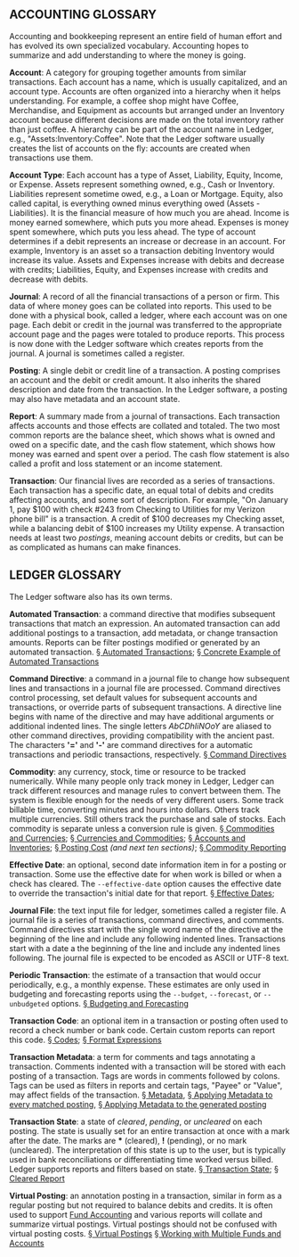 ACCOUNTING GLOSSARY
---

  Accounting and bookkeeping represent an entire field of human effort and has
  evolved its own specialized vocabulary.  Accounting hopes to summarize and
  add understanding to where the money is going.

**Account**: A category for grouping together amounts from similar
  transactions.  Each account has a name, which is usually capitalized, and an
  account type.  Accounts are often organized into a hierarchy when it helps
  understanding.  For example, a coffee shop might have Coffee, Merchandise,
  and Equipment as accounts but arranged under an Inventory account because
  different decisions are made on the total inventory rather than just coffee.
  A hierarchy can be part of the account name in Ledger, e.g.,
  "Assets:Inventory:Coffee".  Note that the Ledger software usually creates
  the list of accounts on the fly: accounts are created when transactions use
  them.

**Account Type**: Each account has a type of Asset, Liability, Equity, Income,
  or Expense.  Assets represent something owned, e.g., Cash or Inventory.
  Liabilities represent sometime owed, e.g., a Loan or Mortgage.  Equity, also
  called capital, is everything owned minus everything owed (Assets -
  Liabilities).  It is the financial measure of how much you are ahead.
  Income is money earned somewhere, which puts you more ahead.  Expenses is
  money spent somewhere, which puts you less ahead.  The type of account
  determines if a debit represents an increase or decrease in an account.  For
  example, Inventory is an asset so a transaction debiting Inventory would
  increase its value.  Assets and Expenses increase with debits and decrease
  with credits; Liabilities, Equity, and Expenses increase with credits and
  decrease with debits.

**Journal**: A record of all the financial transactions of a person or firm.
  This data of where money goes can be collated into reports.  This used to be
  done with a physical book, called a ledger, where each account was on one
  page.  Each debit or credit in the journal was transferred to the
  appropriate account page and the pages were totaled to produce reports.
  This process is now done with the Ledger software which creates reports from
  the journal.  A journal is sometimes called a register.

**Posting**: A single debit or credit line of a transaction.  A posting
  comprises an account and the debit or credit amount.  It also inherits the
  shared description and date from the transaction.  In the Ledger software,
  a posting may also have metadata and an account state.


**Report**: A summary made from a journal of transactions.  Each transaction
  affects accounts and those effects are collated and totaled.  The two most
  common reports are the balance sheet, which shows what is owned and owed on
  a specific date, and the cash flow statement, which shows how money was
  earned and spent over a period.  The cash flow statement is also called
  a profit and loss statement or an income statement.

**Transaction**: Our financial lives are recorded as a series of transactions.
  Each transaction has a specific date, an equal total of debits and credits
  affecting accounts, and some sort of description.  For example, "On January
  1, pay $100 with check #243 from Checking to Utilities for my Verizon phone
  bill" is a transaction.  A credit of $100 decreases my Checking asset, while
  a balancing debit of $100 increases my Utility expense.  A transaction needs
  at least two *postings*, meaning account debits or credits, but can be as
  complicated as humans can make finances.

LEDGER GLOSSARY
---

The Ledger software also has its own terms.

**Automated Transaction**: a command directive that modifies subsequent
  transactions that match an expression.  An automated transaction can add
  additional postings to a transaction, add metadata, or change transaction
  amounts.  Reports can be filter postings modified or generated by an
  automated transaction.
  [&sect; Automated Transactions](http://www.ledger-cli.org/3.0/doc/ledger3.html#Automated-Transactions);
  [&sect; Concrete Example of Automated Transactions](http://www.ledger-cli.org/3.0/doc/ledger3.html#Concrete-Example-of-Automated-Transactions)

**Command Directive**: a command in a journal file to change how subsequent
  lines and transactions in a journal file are processed.  Command directives
  control processing, set default values for subsequent accounts and
  transactions, or override parts of subsequent transactions.  A directive
  line begins with name of the directive and may have additional arguments or
  additional indented lines.  The single letters *AbCDhIiNOoY* are aliased to
  other command directives, providing compatibility with the ancient past.
  The characters **'='** and **'-'** are command directives for a automatic
  transactions and periodic transactions, respectively.
  [&sect; Command Directives](http://www.ledger-cli.org/3.0/doc/ledger3.html#Command-Directives)

**Commodity**: any currency, stock, time or resource to be tracked
  numerically.  While many people only track money in Ledger, Ledger can track
  different resources and manage rules to convert between them.  The system is
  flexible enough for the needs of very different users.  Some track billable
  time, converting minutes and hours into dollars.  Others track multiple
  currencies.  Still others track the purchase and sale of stocks.  Each
  commodity is separate unless a conversion rule is given.
  [&sect; Commodities and Currencies](http://www.ledger-cli.org/3.0/doc/ledger3.html#Commodities-and-Currencies);
  [&sect; Currencies and Commodities](http://www.ledger-cli.org/3.0/doc/ledger3.html#Currency-and-Commodities);
  [&sect; Accounts and Inventories](http://www.ledger-cli.org/3.0/doc/ledger3.html#Accounts-and-Inventories);
  [&sect; Posting Cost](http://www.ledger-cli.org/3.0/doc/ledger3.html#Posting-cost)
  *(and next ten sections)*;
  [&sect; Commodity Reporting](http://www.ledger-cli.org/3.0/doc/ledger3.html#Commodity-Reporting)

**Effective Date**: an optional, second date information item in for a posting
  or transaction.  Some use the effective date for when work is billed or when
  a check has cleared.  The `--effective-date` option causes the effective
  date to override the transaction's initial date for that report.
  [&sect; Effective Dates](http://www.ledger-cli.org/3.0/doc/ledger3.html#Effective-Dates);

**Journal File**: the text input file for ledger, sometimes called a register
  file.  A journal file is a series of transactions, command directives, and
  comments.  Command directives start with the single word name of the
  directive at the beginning of the line and include any following indented
  lines.  Transactions start with a date a the beginning of the line and
  include any indented lines following.  The journal file is expected to be
  encoded as ASCII or UTF-8 text.

**Periodic Transaction**: the estimate of a transaction that would occur
  periodically, e.g., a monthly expense.  These estimates are only used in
  budgeting and forecasting reports using the `--budget`, `--forecast`, or
  `--unbudgeted` options.
  [&sect; Budgeting and Forecasting](http://www.ledger-cli.org/3.0/doc/ledger3.html#Budgeting-and-Forecasting)

**Transaction Code**: an optional item in a transaction or posting often used
  to record a check number or bank code.  Certain custom reports can report
  this code.
  [&sect; Codes](http://www.ledger-cli.org/3.0/doc/ledger3.html#Codes);
  [&sect; Format Expressions](http://www.ledger-cli.org/3.0/doc/ledger3.html#Format-Expressions)

**Transaction Metadata**: a term for comments and tags annotating
  a transaction.  Comments indented with a transaction will be stored with
  each posting of a transaction.  Tags are words in comments followed by
  colons.  Tags can be used as filters in reports and certain tags, "Payee" or
  "Value", may affect fields of the transaction.
  [&sect; Metadata](http://www.ledger-cli.org/3.0/doc/ledger3.html#Metadata),
  [&sect; Applying Metadata to every matched posting](http://www.ledger-cli.org/3.0/doc/ledger3.html#Applying-metadata-to-every-matched-posting),
  [&sect; Applying Metadata to the generated posting](http://www.ledger-cli.org/3.0/doc/ledger3.html#Applying-metadata-to-the-generated-posting)

**Transaction State**: a state of *cleared*, *pending*, or *uncleared* on each
  posting.  The state is usually set for an entire transaction at once with
  a mark after the date.  The marks are **&#42;** (cleared), **!** (pending),
  or no mark (uncleared).  The interpretation of this state is up to the user,
  but is typically used in bank reconciliations or differentiating time worked
  versus billed.  Ledger supports reports and filters based on state.
  [&sect; Transaction State](http://www.ledger-cli.org/3.0/doc/ledger3.html#Transaction-state);
  [&sect; Cleared Report]( http://www.ledger-cli.org/3.0/doc/ledger3.html#Cleared-Report)

**Virtual Posting**: an annotation posting in a transaction, similar in form
  as a regular posting but not required to balance debits and credits.  It is
  often used to support
  [Fund Accounting](http://en.wikipedia.org/wiki/Fund_accounting) and various
  reports will collate and summarize virtual postings.  Virtual postings
  should not be confused with virtual posting costs.
  [&sect; Virtual Postings](http://www.ledger-cli.org/3.0/doc/ledger3.html#Virtual-postings)
  [&sect; Working with Multiple Funds and Accounts](http://www.ledger-cli.org/3.0/doc/ledger3.html#Working-with-multiple-funds-and-accounts)
